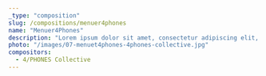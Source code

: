 ```yaml
---
_type: "composition"
slug: /compositions/menuer4phones
name: "Menuer4Phones"
description: "Lorem ipsum dolor sit amet, consectetur adipiscing elit, sed do eiusmod tempor incididunt ut labore et dolore magna aliqua. Ut enim ad minim veniam, quis nostrud exercitation ullamco laboris nisi ut aliquip ex ea commodo consequat. Duis aute irure dolor in reprehenderit in voluptate velit esse cillum dolore eu fugiat nulla pariatur. Excepteur sint occaecat cupidatat non proident, sunt in culpa qui officia deserunt mollit anim id est laborum."
photo: "/images/07-menuet4phones-4phones-collective.jpg"
compositors:
  - 4/PHONES Collective
---
```

